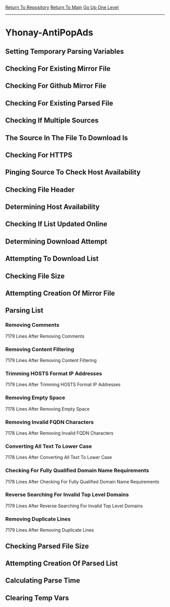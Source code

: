 [Return To Repository](https://github.com/deathbybandaid/piholeparser/)
[Return To Main](https://github.com/deathbybandaid/piholeparser/blob/master/RecentRunLogs/Mainlog.md)
[Go Up One Level](https://github.com/deathbybandaid/piholeparser/blob/master/RecentRunLogs/TopLevelScripts/30-Processing-External-Blacklists.md)
____________________________________
# Yhonay-AntiPopAds
## Setting Temporary Parsing Variables
## Checking For Existing Mirror File
## Checking For Github Mirror File
## Checking For Existing Parsed File
## Checking If Multiple Sources
## The Source In The File To Download Is
## Checking For HTTPS
## Pinging Source To Check Host Availability
## Checking File Header
## Determining Host Availability
## Checking If List Updated Online
## Determining Download Attempt
## Attempting To Download List
## Checking File Size
## Attempting Creation Of Mirror File
## Parsing List
### Removing Comments
7179 Lines After Removing Comments
### Removing Content Filtering
7179 Lines After Removing Content Filtering
### Trimming HOSTS Format IP Addresses
7179 Lines After Trimming HOSTS Format IP Addresses
### Removing Empty Space
7178 Lines After Removing Empty Space
### Removing Invalid FQDN Characters
7178 Lines After Removing Invalid FQDN Characters
### Converting All Text To Lower Case
7178 Lines After Converting All Text To Lower Case
### Checking For Fully Qualified Domain Name Requirements
7178 Lines After Checking For Fully Qualified Domain Name Requirements
### Reverse Searching For Invalid Top Level Domains
7179 Lines After Reverse Searching For Invalid Top Level Domains
### Removing Duplicate Lines
7179 Lines After Removing Duplicate Lines
## Checking Parsed File Size
## Attempting Creation Of Parsed List
## Calculating Parse Time
## Clearing Temp Vars

